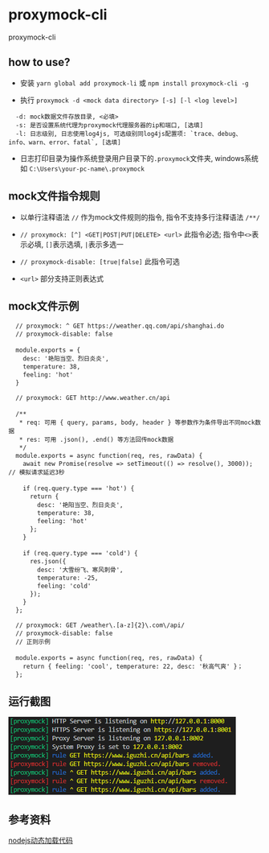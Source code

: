 # proxymock-cli
proxymock-cli

## how to use?

* 安装 `yarn global add proxymock-li` 或 `npm install proxymock-cli -g`

* 执行 `proxymock -d <mock data directory> [-s] [-l <log level>]`

```
  -d: mock数据文件存放目录, <必填>
  -s: 是否设置系统代理为proxymock代理服务器的ip和端口, [选填]
  -l: 日志级别, 日志使用log4js, 可选级别同log4js配置项: `trace、debug、info、warn、error、fatal`, [选填]
```
* 日志打印目录为操作系统登录用户目录下的`.proxymock`文件夹, windows系统如 `C:\Users\your-pc-name\.proxymock`

## mock文件指令规则

* 以单行注释语法 `//` 作为mock文件规则的指令, 指令不支持多行注释语法 `/**/`

* `// proxymock: [^] <GET|POST|PUT|DELETE> <url>` 此指令必选; 指令中`<>`表示必填, `[]`表示选填, `|`表示多选一

* `// proxymock-disable: [true|false]` 此指令可选

* `<url>` 部分支持正则表达式

## mock文件示例

```
  // proxymock: ^ GET https://weather.qq.com/api/shanghai.do
  // proxymock-disable: false

  module.exports = {
    desc: '艳阳当空、烈日炎炎',
    temperature: 38,
    feeling: 'hot'
  }
```

```
  // proxymock: GET http://www.weather.cn/api

  /**
   * req: 可用 { query, params, body, header } 等参数作为条件导出不同mock数据
   * res: 可用 .json(), .end() 等方法回传mock数据
   */
  module.exports = async function(req, res, rawData) {
    await new Promise(resolve => setTimeout(() => resolve(), 3000)); // 模拟请求延迟3秒

    if (req.query.type === 'hot') {
      return {
        desc: '艳阳当空、烈日炎炎',
        temperature: 38,
        feeling: 'hot'
      };
    }
    
    if (req.query.type === 'cold') {
      res.json({
        desc: '大雪纷飞、寒风刺骨',
        temperature: -25,
        feeling: 'cold'
      });
    }
  };
```

```
  // proxymock: GET /weather\.[a-z]{2}\.com\/api/
  // proxymock-disable: false
  // 正则示例

  module.exports = async function(req, res, rawData) {
    return { feeling: 'cool', temperature: 22, desc: '秋高气爽' }；
  };
```

## 运行截图
![](https://github.com/iguzhi/proxymock-cli/blob/master/img/proxymock.png)

## 参考资料

[nodejs动态加载代码](https://blog.csdn.net/qq_39807732/article/details/88087348)
